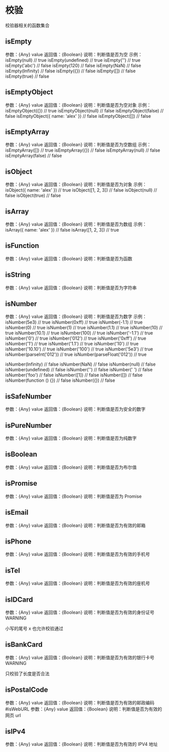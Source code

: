 # 校验

校验器相关的函数集合

## isEmpty

参数：{Any} value
返回值：{Boolean}
说明：判断值是否为空
示例：
isEmpty(null) // true
isEmpty(undefined) // true
isEmpty('') // true
isEmpty('abc') // false
isEmpty(120) // false
isEmpty(NaN) // false
isEmpty(Infinity) // false
isEmpty({}) // false
isEmpty([]) // false
isEmpty(true) // false

## isEmptyObject

参数：{Any} value
返回值：{Boolean}
说明：判断值是否为空对象
示例：
isEmptyObject({}) // true
isEmptyObject(null) // false
isEmptyObject(false) // false
isEmptyObject({ name: 'alex' }) // false
isEmptyObject([]) // false

## isEmptyArray

参数：{Any} value
返回值：{Boolean}
说明：判断值是否为空数组
示例：
isEmptyArray([]) // true
isEmptyArray({}) // false
isEmptyArray(null) // false
isEmptyArray(false) // false

## isObject

参数：{Any} value
返回值：{Boolean}
说明：判断值是否为对象
示例：
isObject({ name: 'alex' }) // true
isObject([1, 2, 3]) // false
isObject(null) // false
isObject(true) // false

## isArray

参数：{Any} value
返回值：{Boolean}
说明：判断值是否为数组
示例：
isArray({ name: 'alex' }) // false
isArray([1, 2, 3]) // true

## isFunction

参数：{Any} value
返回值：{Boolean}
说明：判断值是否为函数

## isString

参数：{Any} value
返回值：{Boolean}
说明：判断值是否为字符串

## isNumber

参数：{Any} value
返回值：{Boolean}
说明：判断值是否为数字
示例：
isNumber(5e3) // true
isNumber(0xff) // true
isNumber(-1.1) // true
isNumber(0) // true
isNumber(1) // true
isNumber(1.1) // true
isNumber(10) // true
isNumber(10.1) // true
isNumber(100) // true
isNumber('-1.1') // true
isNumber('0') // true
isNumber('012') // true
isNumber('0xff') // true
isNumber('1') // true
isNumber('1.1') // true
isNumber('10') // true
isNumber('10.10') // true
isNumber('100') // true
isNumber('5e3') // true
isNumber(parseInt('012')) // true
isNumber(parseFloat('012')) // true

isNumber(Infinity) // false
isNumber(NaN) // false
isNumber(null) // false
isNumber(undefined) // false
isNumber('') // false
isNumber(' ') // false
isNumber('foo') // false
isNumber([1]) // false
isNumber([]) // false
isNumber(function () {}) // false
isNumber({}) // false

## isSafeNumber

参数：{Any} value
返回值：{Boolean}
说明：判断值是否为安全的数字

## isPureNumber

参数：{Any} value
返回值：{Boolean}
说明：判断值是否为纯数字

## isBoolean

参数：{Any} value
返回值：{Boolean}
说明：判断值是否为布尔值

## isPromise

参数：{Any} value
返回值：{Boolean}
说明：判断值是否为 Promise

## isEmail

参数：{Any} value
返回值：{Boolean}
说明：判断值是否为有效的邮箱

## isPhone

参数：{Any} value
返回值：{Boolean}
说明：判断值是否为有效的手机号

## isTel

参数：{Any} value
返回值：{Boolean}
说明：判断值是否为有效的座机号

## isIDCard

参数：{Any} value
返回值：{Boolean}
说明：判断值是否为有效的身份证号
WARNING

小写的尾号 x 也允许校验通过

## isBankCard

参数：{Any} value
返回值：{Boolean}
说明：判断值是否为有效的银行卡号
WARNING

只校验了长度是否合法

## isPostalCode

参数：{Any} value
返回值：{Boolean}
说明：判断值是否为有效的邮政编码
#isWebURL
参数：{Any} value
返回值：{Boolean}
说明：判断值是否为有效的网页 url

## isIPv4

参数：{Any} value
返回值：{Boolean}
说明：判断值是否为有效的 IPV4 地址

